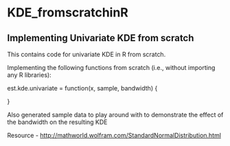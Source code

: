 # KDE_fromscratchinR

## Implementing Univariate KDE from scratch

This contains code for univariate KDE in R from scratch.

Implementing the following functions from scratch (i.e., without importing any R libraries):

est.kde.univariate = function(x, sample, bandwidth) {

}

Also generated sample data to play around with to demonstrate the effect of the bandwidth on the resulting KDE

Resource - http://mathworld.wolfram.com/StandardNormalDistribution.html

